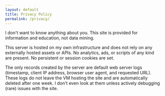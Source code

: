 ```yaml
---
layout: default
title: Privacy Policy
permalink: /privacy/
---
```


I don't want to know anything about you. This site is provided for information and education, not data mining.

This server is hosted on my own infrastructure and does not rely on any externally hosted assets or APIs. No analytics,
ads, or scripts of any kind are present. No persistent or session cookies are set.

The only records created by the server are default web server logs (timestamp, client IP address, browser user agent,
and requested URL). These logs do not leave the VM hosting the site and are automatically deleted after one week.
I don't even look at them unless actively debugging (rare) issues with the site.
